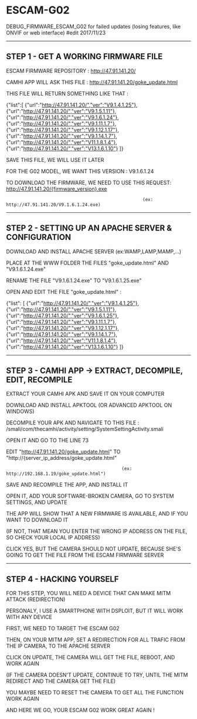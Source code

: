 # ESCAM-G02
DEBUG_FIRMWARE_ESCAM_G02 for failed updates (losing features, like ONVIF or web interface) #edit 2017/11/23

------------------------------------
STEP 1 - GET A WORKING FIRMWARE FILE
------------------------------------

ESCAM FIRMWARE REPOSITORY : http://47.91.141.20/

CAMHI APP WILL ASK THIS FILE : http://47.91.141.20/goke_update.html

THIS FILE WILL RETURN SOMETHING LIKE THAT : 

{"list":[
{"url":"http://47.91.141.20/","ver":"V9.1.4.1.25"},
{"url":"http://47.91.141.20/","ver":"V9.1.5.1.11"},
{"url":"http://47.91.141.20/","ver":"V9.1.6.1.24"},
{"url":"http://47.91.141.20/","ver":"V9.1.11.1.7"},
{"url":"http://47.91.141.20/","ver":"V9.1.12.1.17"},
{"url":"http://47.91.141.20/","ver":"V9.1.14.1.7"},
{"url":"http://47.91.141.20/","ver":"V11.1.8.1.4"},
{"url":"http://47.91.141.20/","ver":"V13.1.6.1.10"}
]}


SAVE THIS FILE, WE WILL USE IT LATER

FOR THE G02 MODEL, WE WANT THIS VERSION : V9.1.6.1.24

TO DOWNLOAD THE FIRMWARE, WE NEED TO USE THIS REQUEST: http://47.91.141.20/{firmware_version}.exe

                                                        (ex: http://47.91.141.20/V9.1.6.1.24.exe)
                                                        
 -----------------------------------------------------                                           
 STEP 2 - SETTING UP AN APACHE SERVER & CONFIGURATION
 -----------------------------------------------------
 
 DOWNLOAD AND INSTALL APACHE SERVER (ex:WAMP,LAMP,MAMP,...)
 
 PLACE AT THE WWW FOLDER THE FILES "goke_update.html" AND "V9.1.6.1.24.exe"
 
 RENAME THE FILE "V9.1.6.1.24.exe" TO "V9.1.6.1.25.exe"
 
 OPEN AND EDIT THE FILE "goke_update.html" :
 
{"list": [
{"url":"http://47.91.141.20/","ver":"V9.1.4.1.25"},
{"url":"http://47.91.141.20/","ver":"V9.1.5.1.11"},
{"url":"http://47.91.141.20/","ver":"V9.1.6.1.25"},
{"url":"http://47.91.141.20/","ver":"V9.1.11.1.7"},
{"url":"http://47.91.141.20/","ver":"V9.1.12.1.17"},
{"url":"http://47.91.141.20/","ver":"V9.1.14.1.7"},
{"url":"http://47.91.141.20/","ver":"V11.1.8.1.4"},
{"url":"http://47.91.141.20/","ver":"V13.1.6.1.10"}
]}
 
---------------------------------------------------------
STEP 3 - CAMHI APP -> EXTRACT, DECOMPILE, EDIT, RECOMPILE 
---------------------------------------------------------

EXTRACT YOUR CAMHI APK AND SAVE IT ON YOUR COMPUTER

DOWNLOAD AND INSTALL APKTOOL (OR ADVANCED APKTOOL ON WINDOWS)

DECOMPILE YOUR APK AND NAVIGATE TO THIS FILE : /smali/com/thecamhi/activity/setting/SystemSettingActivity.smali

OPEN IT AND GO TO THE LINE 73

EDIT "http://47.91.141.20/goke_update.html" TO "http://{server_ip_address/goke_update.html"

                                                (ex: http://192.168.1.19/goke_update.html")
                                                
SAVE AND RECOMPILE THE APP, AND INSTALL IT

OPEN IT, ADD YOUR SOFTWARE-BROKEN CAMERA, GO TO SYSTEM SETTINGS, AND UPDATE

THE APP WILL SHOW THAT A NEW FIRMWARE IS AVAILABLE, AND IF YOU WANT TO DOWNLOAD IT

(IF NOT, THAT MEAN YOU ENTER THE WRONG IP ADDRESS ON THE FILE, SO CHECK YOUR LOCAL IP ADDRESS)

CLICK YES, BUT THE CAMERA SHOULD NOT UPDATE, BECAUSE SHE'S GOING TO GET THE FILE FROM THE ESCAM FIRMWARE SERVER

-------------------------
STEP 4 - HACKING YOURSELF
-------------------------

FOR THIS STEP, YOU WILL NEED A DEVICE THAT CAN MAKE MITM ATTACK (REDIRECTION)

PERSONALY, I USE A SMARTPHONE WITH DSPLOIT, BUT IT WILL WORK WITH ANY DEVICE

FIRST, WE NEED TO TARGET THE ESCAM G02


THEN, ON YOUR MITM APP, SET A REDIRECTION FOR ALL TRAFIC FROM THE IP CAMERA, TO THE APACHE SERVER

CLICK ON UPDATE, THE CAMERA WILL GET THE FILE, REBOOT, AND WORK AGAIN

(IF THE CAMERA DOESN'T UPDATE, CONTINUE TO TRY, UNTIL THE MITM REDIRECT AND THE CAMERA GET THE FILE)

YOU MAYBE NEED TO RESET THE CAMERA TO GET ALL THE FUNCTION WORK AGAIN


AND HERE WE GO, YOUR ESCAM G02 WORK GREAT AGAIN !
